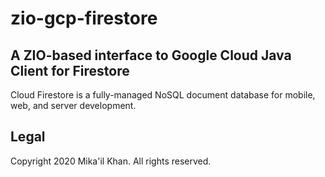 # zio-gcp-firestore

## A ZIO-based interface to Google Cloud Java Client for Firestore

Cloud Firestore is a fully-managed NoSQL document database for mobile, web, and server development.

## Legal

Copyright 2020 Mika'il Khan. All rights reserved.